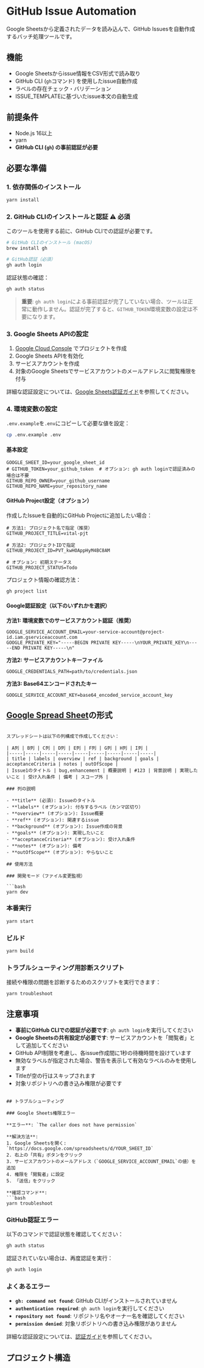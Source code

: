 # GitHub Issue Automation

Google Sheetsから定義されたデータを読み込んで、GitHub Issuesを自動作成するバッチ処理ツールです。

## 機能

- Google Sheetsからissue情報をCSV形式で読み取り
- GitHub CLI (`gh`コマンド) を使用したissue自動作成
- ラベルの存在チェック・バリデーション
- ISSUE_TEMPLATEに基づいたissue本文の自動生成

## 前提条件

- Node.js 16以上
- yarn
- **GitHub CLI (`gh`) の事前認証が必要**

## 必要な準備

### 1. 依存関係のインストール

```bash
yarn install
```

### 2. GitHub CLIのインストールと認証 ⚠️ **必須**

このツールを使用する前に、GitHub CLIでの認証が必要です。

```bash
# GitHub CLIのインストール (macOS)
brew install gh

# GitHub認証（必須）
gh auth login
```

認証状態の確認：

```bash
gh auth status
```

> **重要**: `gh auth login`による事前認証が完了していない場合、ツールは正常に動作しません。認証が完了すると、`GITHUB_TOKEN`環境変数の設定は不要になります。

### 3. Google Sheets APIの設定

1. [Google Cloud Console](https://console.cloud.google.com/) でプロジェクトを作成
2. Google Sheets APIを有効化
3. サービスアカウントを作成
4. 対象のGoogle Sheetsでサービスアカウントのメールアドレスに閲覧権限を付与

詳細な認証設定については、[Google Sheets認証ガイド](./docs/google-sheets-auth.md)を参照してください。

### 4. 環境変数の設定

`.env.example`を`.env`にコピーして必要な値を設定：

```bash
cp .env.example .env
```

#### 基本設定

```env
GOOGLE_SHEET_ID=your_google_sheet_id
# GITHUB_TOKEN=your_github_token  # オプション: gh auth loginで認証済みの場合は不要
GITHUB_REPO_OWNER=your_github_username
GITHUB_REPO_NAME=your_repository_name
```

#### GitHub Project設定（オプション）

作成したIssueを自動的にGitHub Projectに追加したい場合：

```env
# 方法1: プロジェクト名で指定（推奨）
GITHUB_PROJECT_TITLE=vital-pjt

# 方法2: プロジェクトIDで指定
GITHUB_PROJECT_ID=PVT_kwHOAppHyM4BC8AM

# オプション: 初期ステータス
GITHUB_PROJECT_STATUS=Todo
```

プロジェクト情報の確認方法：

```bash
gh project list
```

#### Google認証設定（以下のいずれかを選択）

**方法1: 環境変数でのサービスアカウント認証（推奨）**

```env
GOOGLE_SERVICE_ACCOUNT_EMAIL=your-service-account@project-id.iam.gserviceaccount.com
GOOGLE_PRIVATE_KEY="-----BEGIN PRIVATE KEY-----\nYOUR_PRIVATE_KEY\n-----END PRIVATE KEY-----\n"
```

**方法2: サービスアカウントキーファイル**

```env
GOOGLE_CREDENTIALS_PATH=path/to/credentials.json
```

**方法3: Base64エンコードされたキー**

```env
GOOGLE_SERVICE_ACCOUNT_KEY=base64_encoded_service_account_key
```

## [Google Spread Sheet](https://docs.google.com/spreadsheets/d/1jcYk8Dn_pTXBbsZz-NsFSG3sLKfaiXARE-ZlVjgC5mY/edit?gid=0#gid=0)の形式

````

スプレッドシートは以下の列構成で作成してください：

| A列 | B列 | C列 | D列 | E列 | F列 | G列 | H列 | I列 |
|-----|-----|-----|-----|-----|-----|-----|-----|-----|
| title | labels | overview | ref | background | goals | acceptanceCriteria | notes | outOfScope |
| Issue1のタイトル | bug,enhancement | 概要説明 | #123 | 背景説明 | 実現したいこと | 受け入れ条件 | 備考 | スコープ外 |

### 列の説明

- **title** (必須): Issueのタイトル
- **labels** (オプション): 付与するラベル（カンマ区切り）
- **overview** (オプション): Issue概要
- **ref** (オプション): 関連するissue
- **background** (オプション): Issue作成の背景
- **goals** (オプション): 実現したいこと
- **acceptanceCriteria** (オプション): 受け入れ条件
- **notes** (オプション): 備考
- **outOfScope** (オプション): やらないこと

## 使用方法

### 開発モード（ファイル変更監視）

```bash
yarn dev
````

### 本番実行

```bash
yarn start
```

### ビルド

```bash
yarn build
```

### トラブルシューティング用診断スクリプト

接続や権限の問題を診断するためのスクリプトを実行できます：

```bash
yarn troubleshoot
```

## 注意事項

- **事前にGitHub CLIでの認証が必要です**: `gh auth login`を実行してください
- **Google Sheetsの共有設定が必要です**: サービスアカウントを「閲覧者」として追加してください
- GitHub API制限を考慮し、各issue作成間に1秒の待機時間を設けています
- 無効なラベルが指定された場合、警告を表示して有効なラベルのみを使用します
- Titleが空の行はスキップされます
- 対象リポジトリへの書き込み権限が必要です

````

## トラブルシューティング

### Google Sheets権限エラー

**エラー**: `The caller does not have permission`

**解決方法**:
1. Google Sheetsを開く: `https://docs.google.com/spreadsheets/d/YOUR_SHEET_ID`
2. 右上の「共有」ボタンをクリック
3. サービスアカウントのメールアドレス（`GOOGLE_SERVICE_ACCOUNT_EMAIL`の値）を追加
4. 権限を「閲覧者」に設定
5. 「送信」をクリック

**確認コマンド**:
```bash
yarn troubleshoot
````

### GitHub認証エラー

以下のコマンドで認証状態を確認してください：

```bash
gh auth status
```

認証されていない場合は、再度認証を実行：

```bash
gh auth login
```

### よくあるエラー

- **`gh: command not found`**: GitHub CLIがインストールされていません
- **`authentication required`**: `gh auth login`を実行してください
- **`repository not found`**: リポジトリ名やオーナー名を確認してください
- **`permission denied`**: 対象リポジトリへの書き込み権限がありません

詳細な認証設定については、[認証ガイド](./docs/authentication.md)を参照してください。

## プロジェクト構造
